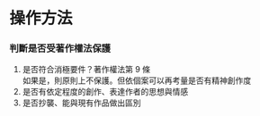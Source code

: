 # 操作方法

### 判斷是否受著作權法保護

1. 是否符合消極要件？著作權法第 9 條\
   如果是，則原則上不保護。但依個案可以再考量是否有精神創作度
2. 是否有依定程度的創作、表達作者的思想與情感
3. 是否抄襲、能與現有作品做出區別
